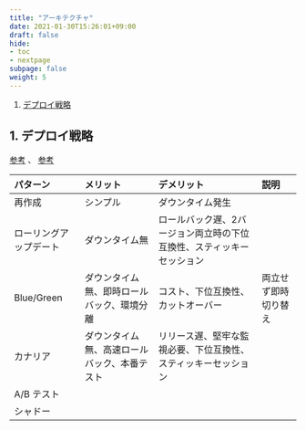 ```yaml
---
title: "アーキテクチャ"
date: 2021-01-30T15:26:01+09:00
draft: false
hide:
- toc
- nextpage
subpage: false
weight: 5
---
```


1. [デプロイ戦略](#1-デプロイ戦略)

<!--more-->

## 1. デプロイ戦略

[参考](https://cloud.google.com/architecture/application-deployment-and-testing-strategies?hl=ja) 、 [参考](https://thenewstack.io/deployment-strategies/)

|パターン|メリット|デメリット|説明|
|:---|:---|:---|:---|
|再作成|シンプル|ダウンタイム発生||
|ローリングアップデート|ダウンタイム無|ロールバック遅、2バージョン両立時の下位互換性、スティッキーセッション||
|Blue/Green|ダウンタイム無、即時ロールバック、環境分離|コスト、下位互換性、カットオーバー|両立せず即時切り替え|
|カナリア|ダウンタイム無、高速ロールバック、本番テスト|リリース遅、堅牢な監視必要、下位互換性、スティッキーセッション||
|A/B テスト||||
|シャドー||||